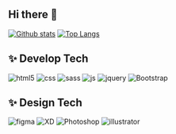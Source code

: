 ## Hi there 👋
[![Github stats](https://github-readme-stats.vercel.app/api?username=iam-haeun&custom_title=Haeun's&nbsp;github&nbsp;👀&title_color=e9658e&text_color=e9658e)](https://github.com/iam-haeun/github-readme-stats)
[![Top Langs](https://github-readme-stats.vercel.app/api/top-langs/?username=iam-haeun&layout=compact&custom_title=My&nbsp;Language&nbsp;⌨️&title_color=e9658e&text_color=e9658e)](https://github.com/iam-haeun/github-readme-stats)

## ✨ Develop Tech
![html5](https://img.shields.io/badge/HTML5-E34F26?style=flat-square&logo=html5&logoColor=white)
![css](https://img.shields.io/badge/CSS-F68212?&style=flat-square&logo=css3&logoColor=white)
![sass](https://img.shields.io/badge/SCSS-CC6699?style=flat-square&logo=sass&logoColor=white)
![js](https://img.shields.io/badge/JavaScript-F7DF1E?style=flat-square&logo=JavaScript&logoColor=white)
![jquery](https://img.shields.io/badge/jQuery-0769AD?style=flat-square&logo=jquery&logoColor=white)
![Bootstrap](https://img.shields.io/badge/Bootstrap-563D7C?style=flat-square&logo=bootstrap&logoColor=white)

## ✨ Design Tech
![figma](https://img.shields.io/badge/Figma-F24E1E?style=flat-square&logo=figma&logoColor=white)
![XD](https://img.shields.io/badge/Adobe%20XD-470137?style=flat-square&logo=Adobe%20XD&logoColor=#FF61F6)
![Photoshop](https://img.shields.io/badge/Adobe%20Photoshop-31A8FF?style=flat-square&logo=Adobe%20Photoshop&logoColor=black)
![illustrator](https://img.shields.io/badge/Adobe%20Illustrator-FF9A00?style=flat-square&logo=adobe%20illustrator&logoColor=white)
